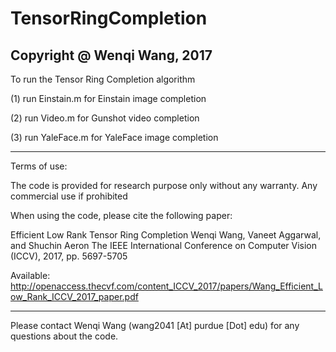 # TensorRingCompletion


Copyright @ Wenqi Wang, 2017
------------------------------------------------
To run the Tensor Ring Completion algorithm

(1) run Einstain.m for Einstain image completion

(2) run Video.m for Gunshot video completion

(3) run YaleFace.m for YaleFace image completion

-------------------------------------------------

Terms of use:

The code is provided for research purpose only without any warranty. Any commercial use if prohibited

When using the code, please cite the following paper:

Efficient Low Rank Tensor Ring Completion
Wenqi Wang, Vaneet Aggarwal, and Shuchin Aeron
The IEEE International Conference on Computer Vision (ICCV), 2017, pp. 5697-5705

Available: http://openaccess.thecvf.com/content_ICCV_2017/papers/Wang_Efficient_Low_Rank_ICCV_2017_paper.pdf

--------------------------------------------------

Please contact Wenqi Wang (wang2041 [At] purdue [Dot] edu) for any questions about the code.
